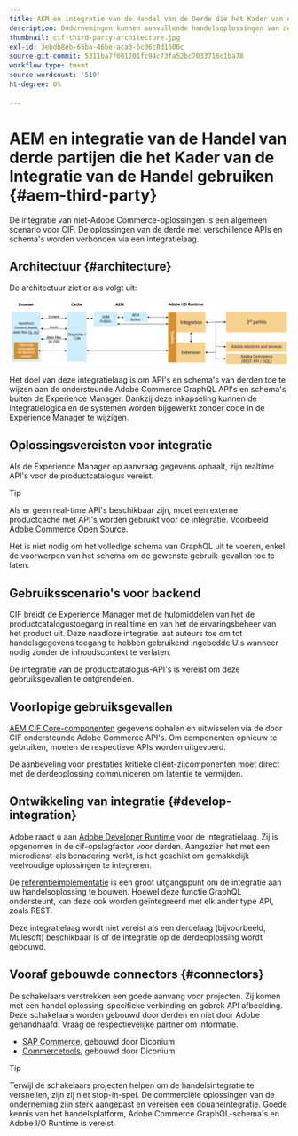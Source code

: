```yaml
---
title: AEM en integratie van de Handel van de Derde die het Kader van de Integratie van de Handel gebruiken
description: Ondernemingen kunnen aanvullende handelsoplossingen van derden nodig hebben om hun winkel te bedienen. Het Kader van de Integratie van de Handel (CIF) kan in dergelijke integratiescenario's worden gebruikt om een derdehandelsoplossing met Adobe Experience Manager te verbinden gebruikend I/O Runtime.
thumbnail: cif-third-party-architecture.jpg
exl-id: 3ebdb8eb-65ba-46be-aca3-6c06c8d1600c
source-git-commit: 5311ba7f001201fc94c73fa52bc7033716c1ba78
workflow-type: tm+mt
source-wordcount: '510'
ht-degree: 0%

---
```


# AEM en integratie van de Handel van derde partijen die het Kader van de Integratie van de Handel gebruiken {#aem-third-party}

De integratie van niet-Adobe Commerce-oplossingen is een algemeen scenario voor CIF. De oplossingen van de derde met verschillende APIs en schema&#39;s worden verbonden via een integratielaag.

## Architectuur {#architecture}

De architectuur ziet er als volgt uit:

![Overzicht van architectuur van niet-Magento/derden AEM](../assets//AEM_nonMagento_Architecture.png)

Het doel van deze integratielaag is om API&#39;s en schema&#39;s van derden toe te wijzen aan de ondersteunde Adobe Commerce GraphQL API&#39;s en schema&#39;s buiten de Experience Manager. Dankzij deze inkapseling kunnen de integratielogica en de systemen worden bijgewerkt zonder code in de Experience Manager te wijzigen.

## Oplossingsvereisten voor integratie

Als de Experience Manager op aanvraag gegevens ophaalt, zijn realtime API&#39;s voor de productcatalogus vereist.

>[!TIP]
>
>Als er geen real-time API&#39;s beschikbaar zijn, moet een externe productcache met API&#39;s worden gebruikt voor de integratie. Voorbeeld [Adobe Commerce Open Source](https://business.adobe.com/products/magento/open-source.html).

Het is niet nodig om het volledige schema van GraphQL uit te voeren, enkel de voorwerpen van het schema om de gewenste gebruik-gevallen toe te laten.

## Gebruiksscenario&#39;s voor backend

CIF breidt de Experience Manager met de hulpmiddelen van het de productcatalogustoegang in real time en van het de ervaringsbeheer van het product uit. Deze naadloze integratie laat auteurs toe om tot handelsgegevens toegang te hebben gebruikend ingebedde UIs wanneer nodig zonder de inhoudscontext te verlaten.

De integratie van de productcatalogus-API&#39;s is vereist om deze gebruiksgevallen te ontgrendelen.

## Voorlopige gebruiksgevallen

[AEM CIF Core-componenten](https://github.com/adobe/aem-core-cif-components) gegevens ophalen en uitwisselen via de door CIF ondersteunde Adobe Commerce API&#39;s. Om componenten opnieuw te gebruiken, moeten de respectieve APIs worden uitgevoerd.

De aanbeveling voor prestaties kritieke cliënt-zijcomponenten moet direct met de derdeoplossing communiceren om latentie te vermijden.

## Ontwikkeling van integratie {#develop-integration}

Adobe raadt u aan [Adobe Developer Runtime](https://developer.adobe.com/runtime/) voor de integratielaag. Zij is opgenomen in de cif-opslagfactor voor derden. Aangezien het met een microdienst-als benadering werkt, is het geschikt om gemakkelijk veelvoudige oplossingen te integreren.

De [referentieimplementatie](https://github.com/adobe/commerce-cif-graphql-integration-reference) is een groot uitgangspunt om de integratie aan uw handelsoplossing te bouwen. Hoewel deze functie GraphQL ondersteunt, kan deze ook worden geïntegreerd met elk ander type API, zoals REST.

Deze integratielaag wordt niet vereist als een derdelaag (bijvoorbeeld, Mulesoft) beschikbaar is of de integratie op de derdeoplossing wordt gebouwd.

## Vooraf gebouwde connectors {#connectors}

De schakelaars verstrekken een goede aanvang voor projecten. Zij komen met een handel oplossing-specifieke verbinding en gebrek API afbeelding. Deze schakelaars worden gebouwd door derden en niet door Adobe gehandhaafd. Vraag de respectievelijke partner om informatie.

* [SAP Commerce](https://github.com/diconium/commerce-cif-graphql-integration-hybris), gebouwd door Diconium
* [Commercetools](https://github.com/diconium/commerce-cif-graphql-integration-commercetool), gebouwd door Diconium

>[!TIP]
>
>Terwijl de schakelaars projecten helpen om de handelsintegratie te versnellen, zijn zij niet stop-in-spel. De commerciële oplossingen van de onderneming zijn sterk aangepast en vereisen een douaneintegratie. Goede kennis van het handelsplatform, Adobe Commerce GraphQL-schema&#39;s en Adobe I/O Runtime is vereist.
